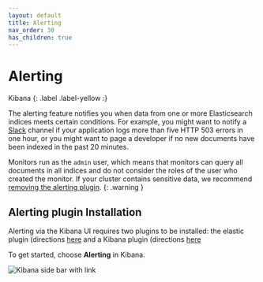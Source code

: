 ```yaml
---
layout: default
title: Alerting
nav_order: 30
has_children: true
---
```


# Alerting
Kibana
{: .label .label-yellow :}

The alerting feature notifies you when data from one or more Elasticsearch indices meets certain conditions. For example, you might want to notify a [Slack](https://slack.com/) channel if your application logs more than five HTTP 503 errors in one hour, or you might want to page a developer if no new documents have been indexed in the past 20 minutes.

Monitors run as the `admin` user, which means that monitors can query all documents in all indices and do not consider the roles of the user who created the monitor. If your cluster contains sensitive data, we recommend [removing the alerting plugin](../install/plugins/#remove-plugins).
{: .warning }

## Alerting plugin Installation

Alerting via the Kibana UI requires two plugins to be installed: the elastic plugin (directions [here](https://opendistro.github.io/for-elasticsearch-docs/docs/install/plugins/#alerting) and a Kibana plugin (directions [here](https://opendistro.github.io/for-elasticsearch-docs/docs/kibana/plugins/#alerting)

To get started, choose **Alerting** in Kibana.

![Kibana side bar with link](../images/alerting.png)
